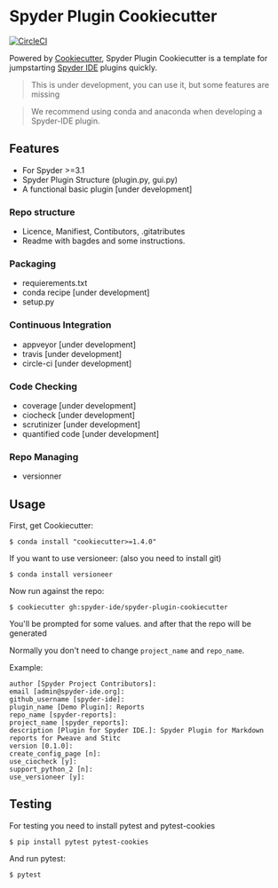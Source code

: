 # Spyder Plugin Cookiecutter

[![CircleCI](https://circleci.com/gh/spyder-ide/spyder-plugin-cookiecutter.svg?style=svg)](https://circleci.com/gh/spyder-ide/spyder-plugin-cookiecutter)

Powered by [Cookiecutter](https://github.com/audreyr/cookiecutter), Spyder Plugin Cookiecutter is a template for jumpstarting [Spyder IDE](https://github.com/spyder-ide/spyder) plugins quickly.

> This is under development, you can use it, but some features are missing

> We recommend using conda and anaconda when developing a Spyder-IDE plugin.

## Features

- For Spyder >=3.1
- Spyder Plugin Structure (plugin.py, gui.py)
- A functional basic plugin [under development]

### Repo structure
- Licence, Manifiest, Contibutors, .gitatributes
- Readme with bagdes and some instructions.

### Packaging

- requierements.txt
- conda recipe [under development]
- setup.py

### Continuous Integration

- appveyor [under development]
- travis [under development]
- circle-ci [under development]

### Code Checking

- coverage [under development]
- ciocheck [under development]
- scrutinizer [under development]
- quantified code [under development]

### Repo Managing

- versionner


## Usage

First, get Cookiecutter:

```
$ conda install "cookiecutter>=1.4.0"
```

If you want to use versioneer: (also you need to install git)

```
$ conda install versioneer
```

Now run against the repo:

```
$ cookiecutter gh:spyder-ide/spyder-plugin-cookiecutter
```

You'll be prompted for some values. and after that the repo will be generated

Normally you don't need to change `project_name` and `repo_name`.

Example:

```
author [Spyder Project Contributors]:
email [admin@spyder-ide.org]:
github_username [spyder-ide]:
plugin_name [Demo Plugin]: Reports
repo_name [spyder-reports]:
project_name [spyder_reports]:
description [Plugin for Spyder IDE.]: Spyder Plugin for Markdown reports for Pweave and Stitc
version [0.1.0]:
create_config_page [n]:
use_ciocheck [y]:
support_python_2 [n]:
use_versioneer [y]:
```

## Testing

For testing you need to install pytest and pytest-cookies

```
$ pip install pytest pytest-cookies
```

And run pytest:

```
$ pytest
```

